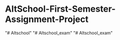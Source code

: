 # AltSchool-First-Semester-Assignment-Project
"# Altschool" 
"# Altschool_exam" 
"# Altschool_exam" 

